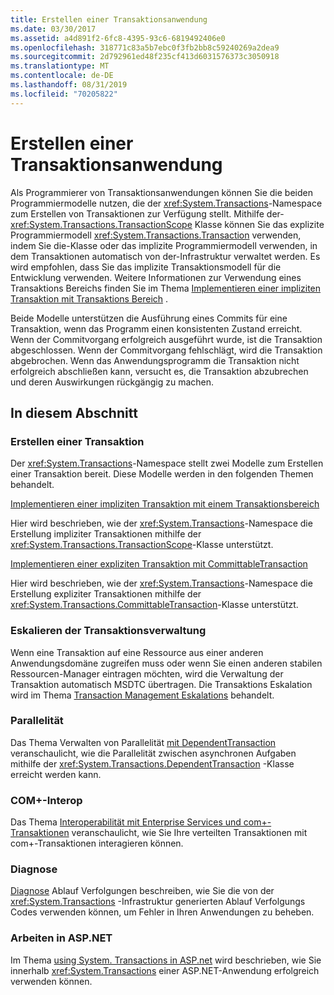 ```yaml
---
title: Erstellen einer Transaktionsanwendung
ms.date: 03/30/2017
ms.assetid: a4d891f2-6fc8-4395-93c6-6819492406e0
ms.openlocfilehash: 318771c83a5b7ebc0f3fb2bb8c59240269a2dea9
ms.sourcegitcommit: 2d792961ed48f235cf413d6031576373c3050918
ms.translationtype: MT
ms.contentlocale: de-DE
ms.lasthandoff: 08/31/2019
ms.locfileid: "70205822"
---
```

# <a name="writing-a-transactional-application"></a>Erstellen einer Transaktionsanwendung
Als Programmierer von Transaktionsanwendungen können Sie die beiden Programmiermodelle nutzen, die der <xref:System.Transactions>-Namespace zum Erstellen von Transaktionen zur Verfügung stellt. Mithilfe der- <xref:System.Transactions.TransactionScope> Klasse können Sie das explizite Programmiermodell <xref:System.Transactions.Transaction> verwenden, indem Sie die-Klasse oder das implizite Programmiermodell verwenden, in dem Transaktionen automatisch von der-Infrastruktur verwaltet werden. Es wird empfohlen, dass Sie das implizite Transaktionsmodell für die Entwicklung verwenden. Weitere Informationen zur Verwendung eines Transaktions Bereichs finden Sie im Thema [Implementieren einer impliziten Transaktion mit Transaktions Bereich](implementing-an-implicit-transaction-using-transaction-scope.md) .  
  
 Beide Modelle unterstützen die Ausführung eines Commits für eine Transaktion, wenn das Programm einen konsistenten Zustand erreicht. Wenn der Commitvorgang erfolgreich ausgeführt wurde, ist die Transaktion abgeschlossen. Wenn der Commitvorgang fehlschlägt, wird die Transaktion abgebrochen. Wenn das Anwendungsprogramm die Transaktion nicht erfolgreich abschließen kann, versucht es, die Transaktion abzubrechen und deren Auswirkungen rückgängig zu machen.  
  
## <a name="in-this-section"></a>In diesem Abschnitt  
  
### <a name="creating-a-transaction"></a>Erstellen einer Transaktion  
 Der <xref:System.Transactions>-Namespace stellt zwei Modelle zum Erstellen einer Transaktion bereit. Diese Modelle werden in den folgenden Themen behandelt.  
  
 [Implementieren einer impliziten Transaktion mit einem Transaktionsbereich](implementing-an-implicit-transaction-using-transaction-scope.md)  
  
 Hier wird beschrieben, wie der <xref:System.Transactions>-Namespace die Erstellung impliziter Transaktionen mithilfe der <xref:System.Transactions.TransactionScope>-Klasse unterstützt.  
  
 [Implementieren einer expliziten Transaktion mit CommittableTransaction](implementing-an-explicit-transaction-using-committabletransaction.md)  
  
 Hier wird beschrieben, wie der <xref:System.Transactions>-Namespace die Erstellung expliziter Transaktionen mithilfe der <xref:System.Transactions.CommittableTransaction>-Klasse unterstützt.  
  
### <a name="escalating-transaction-management"></a>Eskalieren der Transaktionsverwaltung  
 Wenn eine Transaktion auf eine Ressource aus einer anderen Anwendungsdomäne zugreifen muss oder wenn Sie einen anderen stabilen Ressourcen-Manager eintragen möchten, wird die Verwaltung der Transaktion automatisch MSDTC übertragen. Die Transaktions Eskalation wird im Thema [Transaction Management Eskalations](transaction-management-escalation.md) behandelt.  
  
### <a name="concurrency"></a>Parallelität  
 Das Thema Verwalten von Parallelität [mit DependentTransaction](managing-concurrency-with-dependenttransaction.md) veranschaulicht, wie die Parallelität zwischen asynchronen Aufgaben mithilfe der <xref:System.Transactions.DependentTransaction> -Klasse erreicht werden kann.  
  
### <a name="com-interop"></a>COM+-Interop  
 Das Thema [Interoperabilität mit Enterprise Services und com+-Transaktionen](interoperability-with-enterprise-services-and-com-transactions.md) veranschaulicht, wie Sie Ihre verteilten Transaktionen mit com+-Transaktionen interagieren können.  
  
### <a name="diagnostics"></a>Diagnose  
 [Diagnose](diagnostic-traces.md) Ablauf Verfolgungen beschreiben, wie Sie die von der <xref:System.Transactions> -Infrastruktur generierten Ablauf Verfolgungs Codes verwenden können, um Fehler in Ihren Anwendungen zu beheben.  
  
### <a name="working-within-aspnet"></a>Arbeiten in ASP.NET  
 Im Thema [using System. Transactions in ASP.net](using-system-transactions-in-aspnet.md) wird beschrieben, wie Sie innerhalb <xref:System.Transactions> einer ASP.NET-Anwendung erfolgreich verwenden können.
